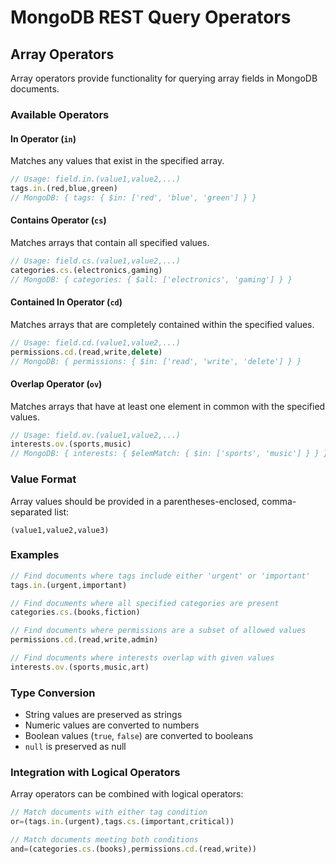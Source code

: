 # MongoDB REST Query Operators

## Array Operators

Array operators provide functionality for querying array fields in MongoDB documents.

### Available Operators

#### In Operator (`in`)
Matches any values that exist in the specified array.

```typescript
// Usage: field.in.(value1,value2,...)
tags.in.(red,blue,green)  
// MongoDB: { tags: { $in: ['red', 'blue', 'green'] } }
```

#### Contains Operator (`cs`)
Matches arrays that contain all specified values.

```typescript
// Usage: field.cs.(value1,value2,...)
categories.cs.(electronics,gaming)
// MongoDB: { categories: { $all: ['electronics', 'gaming'] } }
```

#### Contained In Operator (`cd`)
Matches arrays that are completely contained within the specified values.

```typescript
// Usage: field.cd.(value1,value2,...)
permissions.cd.(read,write,delete)
// MongoDB: { permissions: { $in: ['read', 'write', 'delete'] } }
```

#### Overlap Operator (`ov`)
Matches arrays that have at least one element in common with the specified values.

```typescript
// Usage: field.ov.(value1,value2,...)
interests.ov.(sports,music)
// MongoDB: { interests: { $elemMatch: { $in: ['sports', 'music'] } } }
```

### Value Format

Array values should be provided in a parentheses-enclosed, comma-separated list:

```
(value1,value2,value3)
```

### Examples

```typescript
// Find documents where tags include either 'urgent' or 'important'
tags.in.(urgent,important)

// Find documents where all specified categories are present
categories.cs.(books,fiction)

// Find documents where permissions are a subset of allowed values
permissions.cd.(read,write,admin)

// Find documents where interests overlap with given values
interests.ov.(sports,music,art)
```

### Type Conversion

- String values are preserved as strings
- Numeric values are converted to numbers
- Boolean values (`true`, `false`) are converted to booleans
- `null` is preserved as null

### Integration with Logical Operators

Array operators can be combined with logical operators:

```typescript
// Match documents with either tag condition
or=(tags.in.(urgent),tags.cs.(important,critical))

// Match documents meeting both conditions
and=(categories.cs.(books),permissions.cd.(read,write))
```
